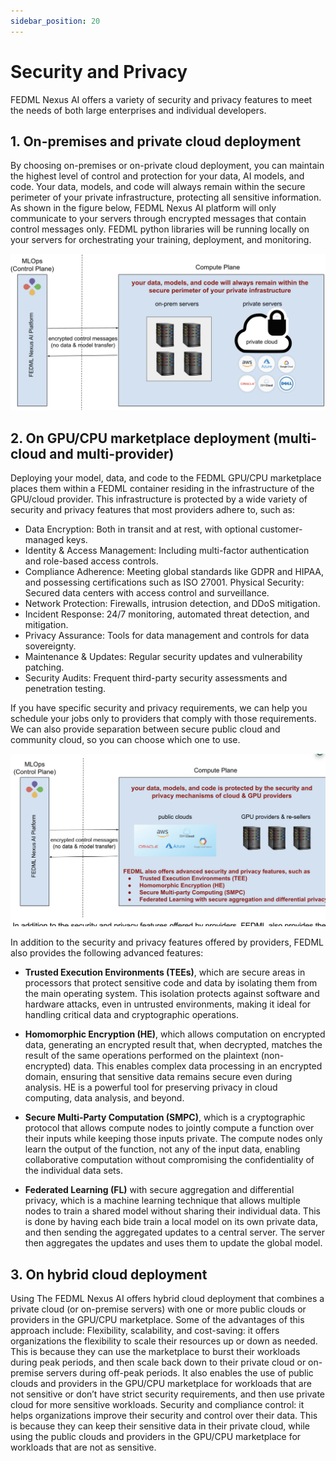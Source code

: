 ```yaml
---
sidebar_position: 20
---
```


# Security and Privacy 

FEDML Nexus AI offers a variety of security and privacy features to meet the needs of both large enterprises and individual developers.

## 1. On-premises and private cloud deployment

By choosing on-premises or on-private cloud deployment, you can maintain the highest level of control and protection for your data, AI models, and code. Your data, models, and code will always remain within the secure perimeter of your private infrastructure, protecting all sensitive information. As shown in the figure below, FEDML Nexus AI platform will only communicate to your servers through encrypted messages that contain control messages only. FEDML python libraries will be running locally on your servers for orchestrating your training, deployment, and monitoring. 

![drawing](./static/image/security1.png)


## 2. On GPU/CPU marketplace deployment (multi-cloud and multi-provider)

Deploying your model, data, and code to the FEDML GPU/CPU marketplace places them within a FEDML container residing in the infrastructure of the GPU/cloud provider. This infrastructure is protected by a wide variety of security and privacy features that most providers adhere to, such as:
- Data Encryption: Both in transit and at rest, with optional customer-managed keys.
- Identity & Access Management: Including multi-factor authentication and role-based access controls.
- Compliance Adherence: Meeting global standards like GDPR and HIPAA, and possessing certifications such as ISO 27001.
Physical Security: Secured data centers with access control and surveillance.
- Network Protection: Firewalls, intrusion detection, and DDoS mitigation.
- Incident Response: 24/7 monitoring, automated threat detection, and mitigation.
- Privacy Assurance: Tools for data management and controls for data sovereignty.
- Maintenance & Updates: Regular security updates and vulnerability patching.
- Security Audits: Frequent third-party security assessments and penetration testing.

If you have specific security and privacy requirements, we can help you schedule your jobs only to providers that comply with those requirements. We can also provide separation between secure public cloud and community cloud, so you can choose which one to use.


![drawing](./static/image/security2.png)

In addition to the security and privacy features offered by providers, FEDML also provides the following advanced features:

- **Trusted Execution Environments (TEEs)**, which are secure areas in processors that protect sensitive code and data by isolating them from the main operating system. This isolation protects against software and hardware attacks, even in untrusted environments, making it ideal for handling critical data and cryptographic operations.

- **Homomorphic Encryption (HE)**, which allows computation on encrypted data, generating an encrypted result that, when decrypted, matches the result of the same operations performed on the plaintext (non-encrypted) data. This enables complex data processing in an encrypted domain, ensuring that sensitive data remains secure even during analysis. HE is a powerful tool for preserving privacy in cloud computing, data analysis, and beyond.

- **Secure Multi-Party Computation (SMPC)**, which is a cryptographic protocol that allows compute nodes to jointly compute a function over their inputs while keeping those inputs private. The compute nodes only learn the output of the function, not any of the input data, enabling collaborative computation without compromising the confidentiality of the individual data sets.

- **Federated Learning (FL)** with secure aggregation and differential privacy, which is a machine learning technique that allows multiple nodes to train a shared model without sharing their individual data. This is done by having each bide train a local model on its own private data, and then sending the aggregated updates to a central server. The server then aggregates the updates and uses them to update the global model.

## 3. On hybrid cloud deployment

Using The FEDML Nexus AI offers hybrid cloud deployment that combines a private cloud (or on-premise servers) with one or more public clouds or providers in the GPU/CPU marketplace. Some of the advantages of this approach include:
Flexibility, scalability, and cost-saving: it offers organizations the flexibility to scale their resources up or down as needed. This is because they can use the marketplace to burst their workloads during peak periods, and then scale back down to their private cloud or on-premise servers during off-peak periods. It also enables the use of public clouds and providers in the GPU/CPU marketplace for workloads that are not sensitive or don’t have strict security requirements, and then use private cloud for more sensitive workloads.
Security and compliance control: it helps organizations improve their security and control over their data. This is because they can keep their sensitive data in their private cloud, while using the public clouds and providers in the GPU/CPU marketplace for workloads that are not as sensitive.


